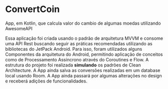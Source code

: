 # ConvertCoin
App, em Kotlin, que calcula valor do cambio de algumas moedas utilizando AwesomeAPI

Essa aplicação foi criada usando o padrão de arquitetura MVVM e consome uma API Rest buscando seguir as práticas recomendadas utilizando as bibliotecas do JetPack
Android. Para isso, foram utilizados alguns Componentes da arquitetura do Android, permitindo aplicação de conceitos como de Processamento Assíncrono através do 
Coroutines e Flow. A estrutura do projeto foi realizada **simulando** os padrões de Clean Architecture. A App ainda salva as conversões realizadas em um database 
local usando Room.
A App ainda passará por algumas alterações no design e receberá adições de funcionalidades.
